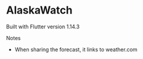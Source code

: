 # AlaskaWatch

Built with Flutter version 1.14.3

Notes
* When sharing the forecast, it links to weather.com